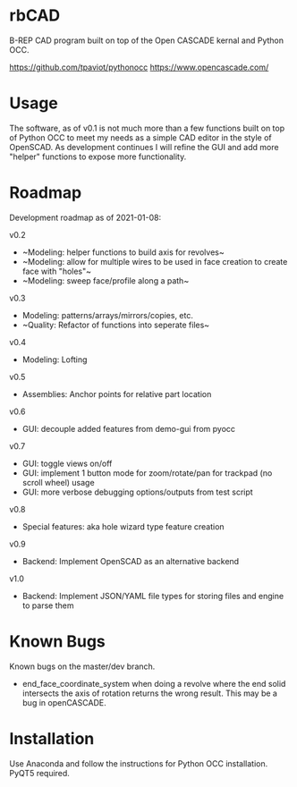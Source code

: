 # rbCAD
B-REP CAD program built on top of the Open CASCADE kernal and Python OCC.

https://github.com/tpaviot/pythonocc
https://www.opencascade.com/


# Usage
The software, as of v0.1 is not much more than a few functions built on top of Python OCC to meet my needs as a simple CAD editor in the style of OpenSCAD.  As development continues I will refine the GUI and add more "helper" functions to expose more functionality.

# Roadmap
Development roadmap as of 2021-01-08:

v0.2
- ~Modeling: helper functions to build axis for revolves~
- ~Modeling: allow for multiple wires to be used in face creation to create face with "holes"~
- ~Modeling: sweep face/profile along a path~

v0.3
- Modeling: patterns/arrays/mirrors/copies, etc.
- ~Quality: Refactor of functions into seperate files~

v0.4
- Modeling: Lofting

v0.5
- Assemblies: Anchor points for relative part location

v0.6
- GUI: decouple added features from demo-gui from pyocc

v0.7
- GUI: toggle views on/off
- GUI: implement 1 button mode for zoom/rotate/pan for trackpad (no scroll wheel) usage
- GUI: more verbose debugging options/outputs from test script

v0.8
- Special features: aka hole wizard type feature creation

v0.9
- Backend: Implement OpenSCAD as an alternative backend

v1.0
- Backend: Implement JSON/YAML file types for storing files and engine to parse them


# Known Bugs
Known bugs on the master/dev branch.
- end_face_coordinate_system when doing a revolve where the end solid intersects the axis of rotation returns the wrong result.  This may be a bug in openCASCADE.

# Installation
Use Anaconda and follow the instructions for Python OCC installation.  PyQT5 required.
